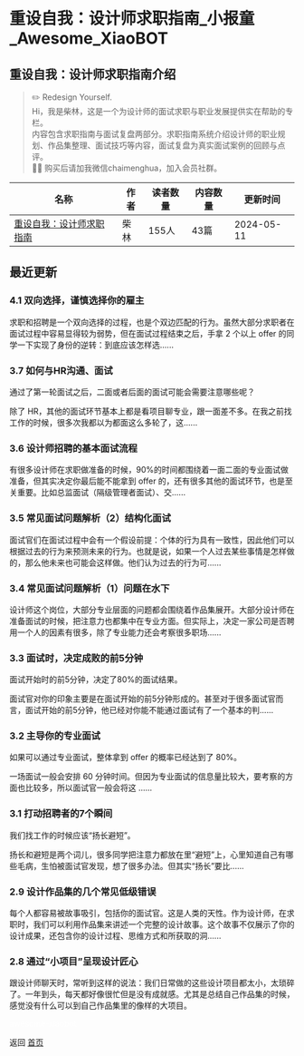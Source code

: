 # 重设自我：设计师求职指南_小报童_Awesome_XiaoBOT

## 重设自我：设计师求职指南介绍
> ✏️ Redesign Yourself.    
Hi，我是柴林，这是一个为设计师的面试求职与职业发展提供实在帮助的专栏。    
内容包含求职指南与面试复盘两部分。求职指南系统介绍设计师的职业规划、作品集整理、面试技巧等内容，面试复盘为真实面试案例的回顾与点评。    
🙋‍♂️ 购买后请加我微信chaimenghua，加入会员社群。  
  


|名称|作者|读者数量|内容数量|更新时间|
|---|---|---|---|---|
|[重设自我：设计师求职指南](https://xiaobot.net/p/dam?refer=0b133df9-27dc-423b-8101-639049001c13)|柴林|155人|43篇|2024-05-11|

## 最近更新
### 4.1 双向选择，谨慎选择你的雇主

求职和招聘是一个双向选择的过程，也是个双边匹配的行为。虽然大部分求职者在面试过程中容易显得较为弱势，但在面试过程结束之后，手拿 2 个以上 offer
的同学一下实现了身份的逆转：到底应该怎样选......

### 3.7 如何与HR沟通、面试

通过了第一轮面试之后，二面或者后面的面试可能会需要注意哪些呢？

除了 HR，其他的面试环节基本上都是看项目聊专业，跟一面差不多。在我之前找工作的时候，很多次我都以为都面这么多轮了，这......

### 3.6 设计师招聘的基本面试流程

有很多设计师在求职做准备的时候，90%的时间都围绕着一面二面的专业面试做准备，但其实决定你最后能不能拿到 offer
的，还有很多其他的面试环节，也是至关重要。比如总监面试（隔级管理者面试）、交......

### 3.5 常见面试问题解析（2）结构化面试

面试官们在面试过程中会有一个假设前提：个体的行为具有一致性，因此他们可以根据过去的行为来预测未来的行为。也就是说，如果一个人过去某些事情是怎样做的，那么他未来也可能会这样做。他们认为过去的行为可......

### 3.4 常见面试问题解析（1）问题在水下

设计师这个岗位，大部分专业层面的问题都会围绕着作品集展开。大部分设计师在准备面试的时候，把注意力也都集中在专业方面。但实际上，决定一家公司是否聘用一个人的因素有很多，除了专业能力还会考察很多职场......

### 3.3 面试时，决定成败的前5分钟

面试开始时的前5分钟，决定了80%的面试结果。

面试官对你的印象主要是在面试开始的前5分钟形成的。甚至对于很多面试官而言，面试开始的前5分钟，他已经对你能不能通过面试有了一个基本的判......

### 3.2 主导你的专业面试

如果可以通过专业面试，整体拿到 offer 的概率已经达到了 80%。

一场面试一般会安排 60 分钟时间。但因为专业面试的信息量比较大，要考察的方面也比较多，所以面试官一般会将这 ......

### 3.1 打动招聘者的7个瞬间

我们找工作的时候应该“扬长避短”。

扬长和避短是两个词儿，很多同学把注意力都放在里“避短”上，心里知道自己有哪些毛病，生怕被面试官发现，想了很多办法。但其实“扬长”要比......

### 2.9 设计作品集的几个常见低级错误

每个人都容易被故事吸引，包括你的面试官。这是人类的天性。作为设计师，在求职时，我们可以利用作品集来讲述一个完整的设计故事。这个故事不仅展示了你的设计成果，还包含你的设计过程、思维方式和所获取的洞......

### 2.8 通过“小项目”呈现设计匠心

跟设计师聊天时，常听到这样的说法：我们日常做的这些设计项目都太小，太琐碎了。一年到头，每天都好像很忙但是没有成就感。尤其是总结自己作品集的时候，感觉没有什么可以到自己作品集里的像样的大项目。


<a href="https://github.com/Reno9527/awesome-xiaobot" style="color: white; text-decoration: none;">awesome-xiaobot</a>

返回 [首页](../README.md)
